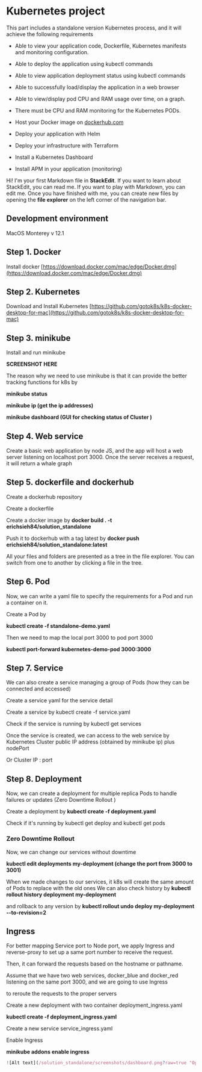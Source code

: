 # Kubernetes project

This part includes a standalone version Kubernetes process, and it will achieve the following requirements


-   Able to view your application code, Dockerfile, Kubernetes manifests and monitoring configuration.
    
-   Able to deploy the application using kubectl commands
    
-   Able to view application deployment status using kubectl commands
    
-   Able to successfully load/display the application in a web browser
    
-   Able to view/display pod CPU and RAM usage over time, on a graph.
    
-   There must be CPU and RAM monitoring for the Kubernetes PODs.
    
      
-   Host your Docker image on [dockerhub.com](http://dockerhub.com)
    
-   Deploy your application with Helm
    

-   Deploy your infrastructure with Terraform
    
-   Install a Kubernetes Dashboard
    
-   Install APM in your application (monitoring)

Hi! I'm your first Markdown file in **StackEdit**. If you want to learn about StackEdit, you can read me. If you want to play with Markdown, you can edit me. Once you have finished with me, you can create new files by opening the **file explorer** on the left corner of the navigation bar.

## Development environment

MacOS Monterey v 12.1

## Step 1. Docker

Install docker [https://download.docker.com/mac/edge/Docker.dmg](https://download.docker.com/mac/edge/Docker.dmg)

## Step 2. Kubernetes

Download and Install Kubernetes [https://github.com/gotok8s/k8s-docker-desktop-for-mac](https://github.com/gotok8s/k8s-docker-desktop-for-mac)

## Step 3. minikube

Install and run minikube

**SCREENSHOT HERE**

The reason why we need to use minikube is that it can provide the better tracking functions for k8s by

**minikube status**

**minikube ip (get the ip addresses)**

**minikube dashboard (GUI for checking status of Cluster )**

## Step 4. Web service

Create a basic web application by node JS, and the app will host a web server listening on localhost port 3000. Once the server receives a request, it will return a whale graph

## Step 5. dockerfile and dockerhub

Create a dockerhub repository

Create a dockerfile

Create a docker image by 
**docker build . -t erichsieh84/solution_standalone**

Push it to dockerhub with a tag latest by 
**docker push erichsieh84/solution_standalone:latest**

All your files and folders are presented as a tree in the file explorer. You can switch from one to another by clicking a file in the tree.

## Step 6. Pod

Now, we can write a yaml file to specify the requirements for a Pod and run a container on it.

Create a Pod by 

**kubectl create -f standalone-demo.yaml**

Then we need to map the local port 3000 to pod port 3000

**kubectl port-forward kubernetes-demo-pod 3000:3000**

## Step 7. Service

We can also create a service managing a group of Pods (how they can be connected and accessed)

Create a service yaml for the service detail

Create a service by kubectl create -f service.yaml

Check if the service is running by kubectl get services

Once the service is created, we can access to the web service by Kubernetes Cluster public IP address (obtained by minikube ip) plus nodePort

Or Cluster IP : port

## Step 8. Deployment

Now, we can create a deployment for multiple replica Pods to handle failures or updates (Zero Downtime Rollout )

Create a deployment by **kubectl create -f deployment.yaml**

Check if it's running by kubectl get deploy and kubectl get pods

### Zero Downtime Rollout

Now, we can change our services without downtime

**kubectl edit deployments my-deployment (change the port from 3000 to 3001)**

When we made changes to our services, it k8s will create the same amount of Pods to replace with the old ones
We can also check history by 
**kubectl rollout history deployment my-deployment**

and rollback to any version by 
**kubectl rollout undo deploy my-deployment --to-revision=2**

  

  

## Ingress

For better mapping Service port to Node port, we apply Ingress and reverse-proxy to set up a same port number to receive the request.

Then, it can forward the requests based on the hostname or pathname.

Assume that we have two web services, docker_blue and docker_red listening on the same port 3000, and we are going to use Ingress

to reroute the requests to the proper servers

Create a new deployment with two container deployment_ingress.yaml

**kubectl create -f deployment_ingress.yaml**

Create a new service service_ingress.yaml

Enable Ingress

**minikube addons enable ingress**

```javascript
![Alt text](/solution_standalone/screenshots/dashboard.png?raw=true "Optional Title")

```
